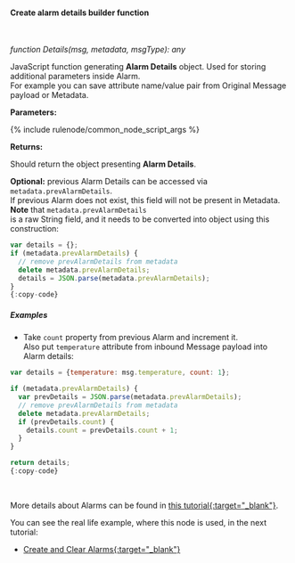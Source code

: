 #### Create alarm details builder function

<div class="divider"></div>
<br/>

*function Details(msg, metadata, msgType): any*

JavaScript function generating **Alarm Details** object. Used for storing additional parameters inside Alarm.<br>
For example you can save attribute name/value pair from Original Message payload or Metadata.

**Parameters:**

{% include rulenode/common_node_script_args %}

**Returns:**

Should return the object presenting **Alarm Details**.

**Optional:** previous Alarm Details can be accessed via `metadata.prevAlarmDetails`.<br>
If previous Alarm does not exist, this field will not be present in Metadata. **Note** that `metadata.prevAlarmDetails`<br>
is a raw String field, and it needs to be converted into object using this construction:

```javascript
var details = {};
if (metadata.prevAlarmDetails) {
  // remove prevAlarmDetails from metadata
  delete metadata.prevAlarmDetails;
  details = JSON.parse(metadata.prevAlarmDetails);
}
{:copy-code}
```

<div class="divider"></div>

##### Examples

<ul>
<li>
Take <code>count</code> property from previous Alarm and increment it.<br>
Also put <code>temperature</code> attribute from inbound Message payload into Alarm details:
</li>
</ul>

```javascript
var details = {temperature: msg.temperature, count: 1};

if (metadata.prevAlarmDetails) {
  var prevDetails = JSON.parse(metadata.prevAlarmDetails);
  // remove prevAlarmDetails from metadata
  delete metadata.prevAlarmDetails;
  if (prevDetails.count) {
    details.count = prevDetails.count + 1;
  }
}

return details;
{:copy-code}
```

<br>

More details about Alarms can be found in [this tutorial{:target="_blank"}](${baseUrl}/docs/user-guide/alarms/).

You can see the real life example, where this node is used, in the next tutorial:

- [Create and Clear Alarms{:target="_blank"}](${baseUrl}/docs/user-guide/rule-engine-2-0/tutorials/create-clear-alarms/)

<br>
<br>

